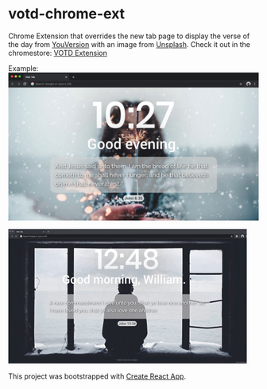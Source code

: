 # votd-chrome-ext
Chrome Extension that overrides the new tab page to display the verse of the day from [YouVersion](https://www.youversion.com/) with an image from [Unsplash](https://unsplash.com/).
Check it out in the chromestore: [VOTD Extension](https://chrome.google.com/webstore/detail/votd-extension/flifkeolmpkiikdcbaehfbikemdpipgd)

Example:
![Example Image](https://github.com/jamesang17/votd-chrome-ext/blob/master/example_img.png)

![](https://github.com/jamesang17/votd-chrome-ext/blob/master/votd-demo.gif)

This project was bootstrapped with [Create React App](https://github.com/facebook/create-react-app).

